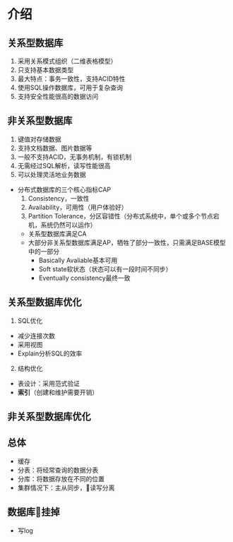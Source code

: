 # 介绍

## 关系型数据库
1. 采用关系模式组织（二维表格模型）
2. 只支持基本数据类型
3. 最大特点：事务一致性，支持ACID特性
4. 使用SQL操作数据库，可用于复杂查询
5. 支持安全性能很高的数据访问

## 非关系型数据库
1. 键值对存储数据
2. 支持文档数据、图片数据等
3. 一般不支持ACID，无事务机制，有锁机制
4. 无需经过SQL解析，读写性能很高
5. 可以处理灵活地业务数据

* 分布式数据库的三个核心指标CAP
    1. Consistency，一致性
    2. Availability，可用性（用户体验好）
    3. Partition Tolerance，分区容错性（分布式系统中，单个或多个节点宕机，系统仍然可以运作）
    * 关系型数据库满足CA
    * 大部分非关系型数据库满足AP，牺牲了部分一致性，只需满足BASE模型中的一部分
        * Basically Avaliable基本可用
        * Soft state软状态（状态可以有一段时间不同步）
        * Eventually consistency最终一致

## 关系型数据库优化
1. SQL优化
* 减少连接次数
* 采用视图
* Explain分析SQL的效率
2. 结构优化
* 表设计：采用范式验证
* **索引**（创建和维护需要开销）

## 非关系型数据库优化

## 总体
* 缓存
* 分表：将经常查询的数据分表
* 分库：将数据存放在不同的位置
* 集群情况下：主从同步，读写分离

## 数据库挂掉
* 写log